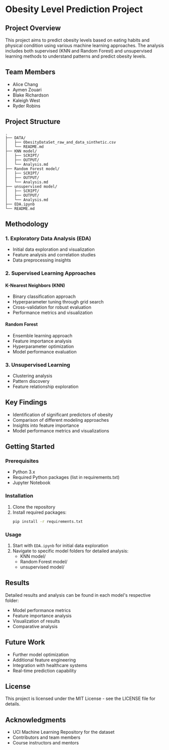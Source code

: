 # Obesity Level Prediction Project

## Project Overview
This project aims to predict obesity levels based on eating habits and physical condition using various machine learning approaches. The analysis includes both supervised (KNN and Random Forest) and unsupervised learning methods to understand patterns and predict obesity levels.

## Team Members
- Alice Chang
- Aymen Zouari
- Blake Richardson
- Kaleigh West
- Ryder Robins

## Project Structure
```
.
├── DATA/
│   ├── ObesityDataSet_raw_and_data_sinthetic.csv
│   └── README.md
├── KNN model/
│   ├── SCRIPT/
│   ├── OUTPUT/
│   └── Analysis.md
├── Random Forest model/
│   ├── SCRIPT/
│   ├── OUTPUT/
│   └── Analysis.md
├── unsupervised model/
│   ├── SCRIPT/
│   ├── OUTPUT/
│   └── Analysis.md
├── EDA.ipynb
└── README.md
```

## Methodology

### 1. Exploratory Data Analysis (EDA)
- Initial data exploration and visualization
- Feature analysis and correlation studies
- Data preprocessing insights

### 2. Supervised Learning Approaches

#### K-Nearest Neighbors (KNN)
- Binary classification approach
- Hyperparameter tuning through grid search
- Cross-validation for robust evaluation
- Performance metrics and visualization

#### Random Forest
- Ensemble learning approach
- Feature importance analysis
- Hyperparameter optimization
- Model performance evaluation

### 3. Unsupervised Learning
- Clustering analysis
- Pattern discovery
- Feature relationship exploration

## Key Findings
- Identification of significant predictors of obesity
- Comparison of different modeling approaches
- Insights into feature importance
- Model performance metrics and visualizations

## Getting Started

### Prerequisites
- Python 3.x
- Required Python packages (list in requirements.txt)
- Jupyter Notebook

### Installation
1. Clone the repository
2. Install required packages:
   ```bash
   pip install -r requirements.txt
   ```

### Usage
1. Start with `EDA.ipynb` for initial data exploration
2. Navigate to specific model folders for detailed analysis:
   - KNN model/
   - Random Forest model/
   - unsupervised model/

## Results
Detailed results and analysis can be found in each model's respective folder:
- Model performance metrics
- Feature importance analysis
- Visualization of results
- Comparative analysis

## Future Work
- Further model optimization
- Additional feature engineering
- Integration with healthcare systems
- Real-time prediction capability

## License
This project is licensed under the MIT License - see the LICENSE file for details.

## Acknowledgments
- UCI Machine Learning Repository for the dataset
- Contributors and team members
- Course instructors and mentors
